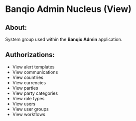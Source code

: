 # Banqio Admin Nucleus (View)

## About:

System group used within the **Banqio Admin** application.

## Authorizations:

- View alert templates
- View communications
- View countries
- View currencies
- View parties
- View party categories
- View role types
- View users
- View user groups
- View workflows